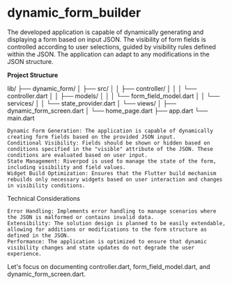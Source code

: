 # dynamic_form_builder

The developed application is capable of dynamically generating and displaying a form based on input JSON. The visibility of form fields is controlled according to user selections, guided by visibility rules defined within the JSON. The application can adapt to any modifications in the JSON structure.


**Project Structure**

lib/
├── dynamic_form/
│   ├── src/
│   │   ├── controller/
│   │   │   └── controller.dart
│   │   ├── models/
│   │   │   └── form_field_model.dart
│   │   └── services/
│   │       └── state_provider.dart
│   └── views/
│       ├── dynamic_form_screen.dart
│       └── home_page.dart
├── app.dart
└── main.dart

    Dynamic Form Generation: The application is capable of dynamically creating form fields based on the provided JSON input.
    Conditional Visibility: Fields should be shown or hidden based on conditions specified in the "visible" attribute of the JSON. These conditions are evaluated based on user input.
    State Management: Riverpod is used to manage the state of the form, including visibility and field values.
    Widget Build Optimization: Ensures that the Flutter build mechanism rebuilds only necessary widgets based on user interaction and changes in visibility conditions.

Technical Considerations

    Error Handling: Implements error handling to manage scenarios where the JSON is malformed or contains invalid data.
    Extensibility: The solution design is planned to be easily extendable, allowing for additions or modifications to the form structure as defined in the JSON.
    Performance: The application is optimized to ensure that dynamic visibility changes and state updates do not degrade the user experience.

Let's focus on documenting controller.dart, form_field_model.dart, and dynamic_form_screen.dart.



